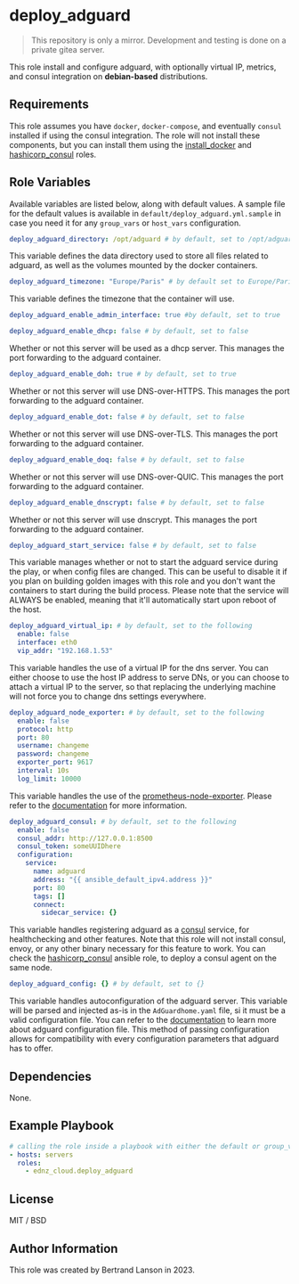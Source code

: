 deploy_adguard
=========
> This repository is only a mirror. Development and testing is done on a private gitea server.

This role install and configure adguard, with optionally virtual IP, metrics, and consul integration on **debian-based** distributions.

Requirements
------------

This role assumes you have `docker`, `docker-compose`, and eventually `consul` installed if using the consul integration. The role will not install these components, but you can install them using the [install_docker](https://github.com/ednz_cloud/install_docker) and [hashicorp_consul](https://github.com/ednz_cloud/hashicorp_consul) roles.

Role Variables
--------------
Available variables are listed below, along with default values. A sample file for the default values is available in `default/deploy_adguard.yml.sample` in case you need it for any `group_vars` or `host_vars` configuration.

```yaml
deploy_adguard_directory: /opt/adguard # by default, set to /opt/adguard
```
This variable defines the data directory used to store all files related to adguard, as well as the volumes mounted by the docker containers.

```yaml
deploy_adguard_timezone: "Europe/Paris" # by default set to Europe/Paris
```
This variable defines the timezone that the container will use.

```yaml
deploy_adguard_enable_admin_interface: true #by default, set to true
```

```yaml
deploy_adguard_enable_dhcp: false # by default, set to false
```
Whether or not this server will be used as a dhcp server. This manages the port forwarding to the adguard container.

```yaml
deploy_adguard_enable_doh: true # by default, set to true
```
Whether or not this server will use DNS-over-HTTPS. This manages the port forwarding to the adguard container.

```yaml
deploy_adguard_enable_dot: false # by default, set to false
```
Whether or not this server will use DNS-over-TLS. This manages the port forwarding to the adguard container.

```yaml
deploy_adguard_enable_doq: false # by default, set to false
```
Whether or not this server will use DNS-over-QUIC. This manages the port forwarding to the adguard container.

```yaml
deploy_adguard_enable_dnscrypt: false # by default, set to false
```
Whether or not this server will use dnscrypt. This manages the port forwarding to the adguard container.


```yaml
deploy_adguard_start_service: false # by default, set to false
```
This variable manages whether or not to start the adguard service during the play, or when config files are changed. This can be useful to disable it if you plan on building golden images with this role and you don't want the containers to start during the build process. Please note that the service will ALWAYS be enabled, meaning that it'll automatically start upon reboot of the host.

```yaml
deploy_adguard_virtual_ip: # by default, set to the following
  enable: false
  interface: eth0
  vip_addr: "192.168.1.53"
```
This variable handles the use of a virtual IP for the dns server. You can either choose to use the host IP address to serve DNs, or you can choose to attach a virtual IP to the server, so that replacing the underlying machine will not force you to change dns settings everywhere.

```yaml
deploy_adguard_node_exporter: # by default, set to the following
  enable: false
  protocol: http
  port: 80
  username: changeme
  password: changeme
  exporter_port: 9617
  interval: 10s
  log_limit: 10000
```
This variable handles the use of the [prometheus-node-exporter](https://github.com/ebrianne/adguard-exporter). Please refer to the [documentation](https://github.com/ebrianne/adguard-exporter/blob/master/README.md) for more information.

```yaml
deploy_adguard_consul: # by default, set to the following
  enable: false
  consul_addr: http://127.0.0.1:8500
  consul_token: someUUIDhere
  configuration:
    service:
      name: adguard
      address: "{{ ansible_default_ipv4.address }}"
      port: 80
      tags: []
      connect:
        sidecar_service: {}
```
This variable handles registering adguard as a [consul](https://developer.hashicorp.com/consul) service, for healthchecking and other features. Note that this role will not install consul, envoy, or any other binary necessary for this feature to work. You can check the [hashicorp_consul](https://github.com/ednz_cloud/hashicorp_consul) ansible role, to deploy a consul agent on the same node.

```yaml
deploy_adguard_config: {} # by default, set to {}
```
This variable handles autoconfiguration of the adguard server. This variable will be parsed and injected as-is in the `AdGuardhome.yaml` file, si it must be a valid configuration file. You can refer to the [documentation](https://github.com/AdguardTeam/AdGuardHome/wiki/Configuration#configuration-file) to learn more about adguard configuration file. This method of passing configuration allows for compatibility with every configuration parameters that adguard has to offer.

Dependencies
------------

None.

Example Playbook
----------------

```yaml
# calling the role inside a playbook with either the default or group_vars/host_vars
- hosts: servers
  roles:
    - ednz_cloud.deploy_adguard
```

License
-------

MIT / BSD

Author Information
------------------

This role was created by Bertrand Lanson in 2023.
